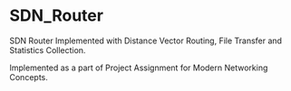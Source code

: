 # SDN_Router
SDN Router Implemented with Distance Vector Routing, File Transfer and Statistics Collection.

Implemented as a part of Project Assignment for Modern Networking Concepts.
